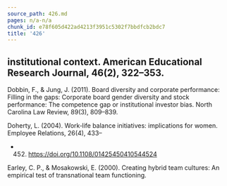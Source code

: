 ```yaml
---
source_path: 426.md
pages: n/a-n/a
chunk_id: e78f605d422ad4213f3951c5302f7bbdfcb2bdc7
title: '426'
---
```

## institutional context. American Educational Research Journal, 46(2), 322–353.

Dobbin, F., & Jung, J. (2011). Board diversity and corporate performance: Filling in the gaps: Corporate board gender diversity and stock performance: The competence gap or institutional investor bias. North Carolina Law Review, 89(3), 809–839.

Doherty, L. (2004). Work‐life balance initiatives: implications for women. Employee Relations, 26(4), 433–

- 452. https://doi.org/10.1108/01425450410544524

Earley, C. P., & Mosakowski, E. (2000). Creating hybrid team cultures: An empirical test of transnational team functioning.
